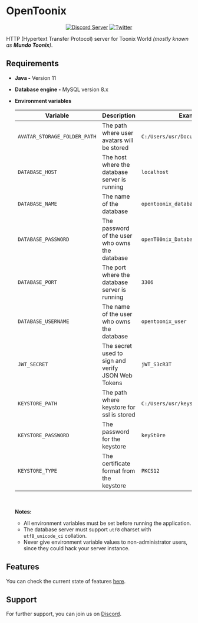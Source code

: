 # OpenToonix

<div align="center">

[![Discord Server](https://img.shields.io/badge/Discord-5865F2?style=for-the-badge&logo=discord&logoColor=white)](https://discord.gg/8ZWkyXnv4h)
[![Twitter](https://img.shields.io/badge/Twitter-1DA1F2?style=for-the-badge&logo=twitter&logoColor=white)](https://twitter.com/OpenToonix)

</div>

HTTP (Hypertext Transfer Protocol) server for Toonix World _(mostly known as **Mundo Toonix**)_.

## Requirements

- **Java -** Version 11
- **Database engine -** MySQL version 8.x
- **Environment variables**

    | Variable                     | Description                                        | Example                             |
    | ---------------------------- |----------------------------------------------------|-------------------------------------|
    | `AVATAR_STORAGE_FOLDER_PATH` | The path where user avatars will be stored         | `C:/Users/usr/Documents/OpenToonix` |
    | `DATABASE_HOST`              | The host where the database server is running      | `localhost`                         |
    | `DATABASE_NAME`              | The name of the database                           | `opentoonix_database`               |
    | `DATABASE_PASSWORD`          | The password of the user who owns the database     | `openT00nix_Database_paSsW0rd`      |
    | `DATABASE_PORT`              | The port where the database server is running      | `3306`                              |
    | `DATABASE_USERNAME`          | The name of the user who owns the database         | `opentoonix_user`                   |
    | `JWT_SECRET`                 | The secret used to sign and verify JSON Web Tokens | `jWT_S3cR3T`                        |
    | `KEYSTORE_PATH`              | The path where keystore for ssl is stored          | `C:/Users/usr/keystore/key.p12`     |
    | `KEYSTORE_PASSWORD`          | The password for the keystore                      | `keySt0re`                          |
    | `KEYSTORE_TYPE`              | The certificate format from the keystore           | `PKCS12`                            |

    <br>

    **Notes:**
    - All environment variables must be set before running the application.
    - The database server must support `utf8` charset with `utf8_unicode_ci` collation.
    - Never give environment variable values to non-administrator users, since they could hack your server instance.

## Features

You can check the current state of features [here](https://github.com/OpenToonix/OpenToonix-HTTP-Server/wiki/Features).

## Support

For further support, you can join us on [Discord](https://discord.gg/8ZWkyXnv4h).
